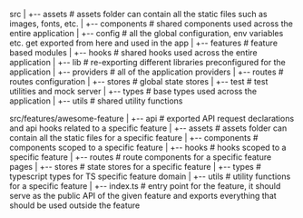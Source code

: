 src
|
+-- assets # assets folder can contain all the static files such as images, fonts, etc.
|
+-- components # shared components used across the entire application
|
+-- config # all the global configuration, env variables etc. get exported from here and used in the app
|
+-- features # feature based modules
|
+-- hooks # shared hooks used across the entire application
|
+-- lib # re-exporting different libraries preconfigured for the application
|
+-- providers # all of the application providers
|
+-- routes # routes configuration
|
+-- stores # global state stores
|
+-- test # test utilities and mock server
|
+-- types # base types used across the application
|
+-- utils # shared utility functions


src/features/awesome-feature
|
+-- api # exported API request declarations and api hooks related to a specific feature
|
+-- assets # assets folder can contain all the static files for a specific feature
|
+-- components # components scoped to a specific feature
|
+-- hooks # hooks scoped to a specific feature
|
+-- routes # route components for a specific feature pages
|
+-- stores # state stores for a specific feature
|
+-- types # typescript types for TS specific feature domain
|
+-- utils # utility functions for a specific feature
|
+-- index.ts # entry point for the feature, it should serve as the public API of the given feature and exports everything that should be used outside the feature